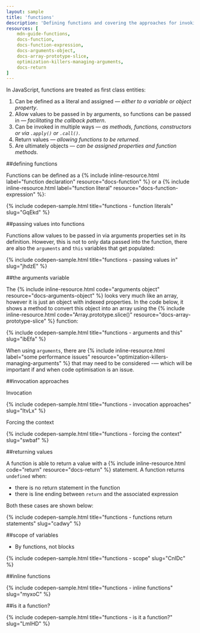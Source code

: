 ```yaml
---
layout: sample
title: 'functions'
description: 'Defining functions and covering the approaches for invoking them.'
resources: [
    mdn-guide-functions,
    docs-function,
    docs-function-expression,
    docs-arguments-object,
    docs-array-prototype-slice,
    optimization-killers-managing-arguments,
    docs-return
]
---
```


In JavaScript, functions are treated as first class entities:

1. Can be defined as a literal and assigned &mdash; _either to a variable or object property_.
1. Allow values to be passed in by arguments, so functions can be passed in &mdash; _facilitating the callback pattern_.
1. Can be invoked in multiple ways &mdash; _as methods, functions, constructors or via `.apply()` or `.call()`_.
1. Return values &mdash; _allowing functions to be returned_.
1. Are ultimately objects &mdash; _can be assigned properties and function methods_.

##defining functions

Functions can be defined as a {% include inline-resource.html label="function declaration" resource="docs-function" %} or a {% include inline-resource.html label="function literal" resource="docs-function-expression" %}:

{% include codepen-sample.html title="functions - function literals" slug="GqEkd" %}


##passing values into functions

Functions allow values to be passed in via arguments properties set in its definition.  However, this is not to only data passed into the function, there are also the `arguments` and `this` variables that get populated:

{% include codepen-sample.html title="functions - passing values in" slug="jhdzE" %}


##the arguments variable

The {% include inline-resource.html code="arguments object" resource="docs-arguments-object" %} looks very much like an array, however it is just an object with indexed properties.  In the code below, it shows a method to convert this object into an array using the {% include inline-resource.html code="Array.prototype.slice()" resource="docs-array-prototype-slice" %} function:

{% include codepen-sample.html title="functions - arguments and this" slug="ibEfa" %}

When using `arguments`, there are {% include inline-resource.html label="some performance issues" resource="optimization-killers-managing-arguments" %} that may need to be considered -&mdash; which will be important if and when code optimisation is an issue.


##invocation approaches

Invocation

{% include codepen-sample.html title="functions - invocation approaches" slug="ItvLx" %}

Forcing the context

{% include codepen-sample.html title="functions - forcing the context" slug="swbaf" %}


##returning values

A function is able to return a value with a {% include inline-resource.html code="return" resource="docs-return" %} statement. A function returns `undefined` when:

- there is no return statement in the function
- there is line ending between `return` and the associated expression

Both these cases are shown below:

{% include codepen-sample.html title="functions - functions return statements" slug="cadwy" %}


##scope of variables

- By functions, not blocks

{% include codepen-sample.html title="functions - scope" slug="CnIDc" %}


##inline functions

{% include codepen-sample.html title="functions - inline functions" slug="myxoC" %}


##is it a function?

{% include codepen-sample.html title="functions - is it a function?" slug="LmlHD" %}

